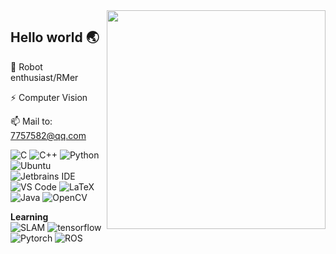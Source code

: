 <!--
**Ash1104/Ash1104** is a ✨ _special_ ✨ repository because its `README.md` (this file) appears on your GitHub profile.

Here are some ideas to get you started:

- 🔭 I’m currently working on ...
- 🌱 I’m currently learning ...
- 👯 I’m looking to collaborate on ...
- 🤔 I’m looking for help with ...
- 💬 Ask me about ...
- 📫 How to reach me: ...
- 😄 Pronouns: ...
- ⚡ Fun fact: ...
-->

<img align='right' src='https://github-readme-stats.vercel.app/api/top-langs/?username=Ash1104&theme=tokyonight&layout=compact' width='350px'>  

## **Hello world 🌏**

🤖 Robot enthusiast/RMer

⚡ Computer Vision

📫 Mail to: 7757582@qq.com

![C](https://img.shields.io/badge/-C-a8b9cc?logo=c&logoColor=fff) 
![C++](https://img.shields.io/badge/-C%2B%2B-00599c?logo=c%2B%2B&logoColor=fff) 
![Python](https://img.shields.io/badge/-Python-3776ab?logo=python&logoColor=fff) 
![Ubuntu](https://img.shields.io/badge/-Ubuntu-e95420?logo=ubuntu&logoColor=fff) 
![Jetbrains IDE](https://img.shields.io/badge/-Jetbrains%20IDE-e62952?logo=jetbrains&logoColor=fff) 
![VS Code](https://img.shields.io/badge/-VS%20Code-007acc?logo=visual-studio-code&logoColor=fff) 
![LaTeX](https://img.shields.io/badge/-LaTeX-008080?logo=latex&logoColor=fff) 
![Java](https://img.shields.io/badge/-Java-007396?logo=java&logoColor=fff) 
![OpenCV](https://img.shields.io/badge/-opencv-003396?logo=opencv&logoColor=fff) 

**Learning**  
![SLAM](https://img.shields.io/badge/-SLAM-0000FF?logo=slam&logoColor=fff)
![tensorflow](https://img.shields.io/badge/-TensorFlow-dc322f?logo=tensorflow&logoColor=fff) 
![Pytorch](https://img.shields.io/badge/-Pytorch-333fff?logo=pytorch&logoColor=fff)
![ROS](https://img.shields.io/badge/-ROS-00fff?logo=ros&logoColor=fff)
